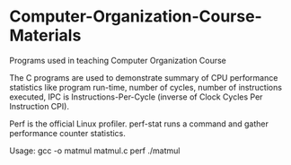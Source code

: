 # Computer-Organization-Course-Materials
Programs used in teaching Computer Organization Course

The C programs are used to demonstrate summary of CPU performance statistics like program run-time, number of cycles, number of instructions executed, IPC is Instructions-Per-Cycle (inverse of Clock Cycles Per Instruction CPI).

Perf is the official Linux profiler.
perf-stat runs a command and gather performance counter statistics.

Usage: gcc -o matmul matmul.c
       perf ./matmul
